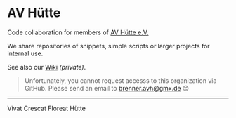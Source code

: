 # AV Hütte

Code collaboration for members of [AV Hütte e.V.](https://www.av-huette.de/)

We share repositories of snippets, simple scripts or larger projects for internal use.

See also our [Wiki](https://github.com/av-huette/wiki) *(private)*.

> Unfortunately, you cannot request accesss to this organization via GitHub. Please send an email to [brenner.avh@gmx.de](mailto:brenner.avh@gmx.de) :blush:

----
Vivat Crescat Floreat Hütte
